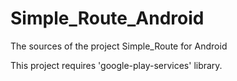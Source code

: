 Simple_Route_Android
====================

The sources of the project Simple_Route for Android

This project requires 'google-play-services' library. 